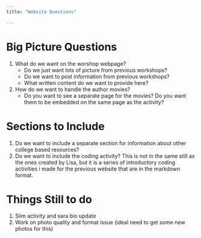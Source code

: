 ```yaml
---
title: "Website Questions"

---
```



# Big Picture Questions

1) What do we want on the worshop webpage?
	* Do we just want lots of picture from previous workshops?
	* Do we want to post information from previous workshops?
	* What written content do we want to provide here?
2) How do we want to handle the author movies?
	* Do you want to see a separate page for the movies? Do you want them to be embedded on the same page as the activity?

# Sections to Include

1) Do we want to include a separate section for information about other college based resources?
2) Do we want to include the coding activity? This is not in the same still as the ones created by Lisa, but it is a series of introductory coding activities i made for the previous website that are in the markdown format.

# Things Still to do

1) Slim activity and sara bio update
2) Work on photo quality and format issue (ideal need to get some new photos for this)

